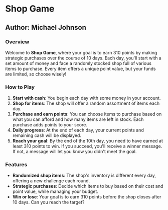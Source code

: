 # Shop Game

## Author: Michael Johnson

### Overview

Welcome to **Shop Game**, where your goal is to earn 310 points by making strategic purchases over the course of 10 days. Each day, you'll start with a set amount of money and face a randomly stocked shop full of various items to purchase. Every item offers a unique point value, but your funds are limited, so choose wisely!

### How to Play

1. **Start with cash**: You begin each day with some money in your account.
2. **Shop for items**: The shop will offer a random assortment of items each day.
3. **Purchase and earn points**: You can choose items to purchase based on what you can afford and how many items are left in stock. Each purchase adds points to your score.
4. **Daily progress**: At the end of each day, your current points and remaining cash will be displayed.
5. **Reach your goal**: By the end of the 10th day, you need to have earned at least 310 points to win. If you succeed, you'll receive a winner message. If not, a message will let you know you didn't meet the goal.

### Features

- **Randomized shop items**: The shop's inventory is different every day, offering a new challenge each round.
- **Strategic purchases**: Decide which items to buy based on their cost and point value, while managing your budget.
- **Win or lose**: Your goal is to earn 310 points before the shop closes after 10 days. Can you reach the target?

